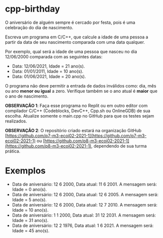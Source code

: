 # cpp-birthday

O aniversário de alguém sempre é cercado por festa, pois é uma celebração do dia de nascimento.

Escreva um programa em C/C++, que calcule a idade de uma pessoa a partir da data de seu nascimento comparada com uma data qualquer. 

Por exemplo, qual será a idade de uma pessoa que nasceu no dia 12/06/2000 comparada com as seguintes datas:

* Data: 12/06/2021, Idade = 21 ano(s).
* Data: 01/01/2011, Idade = 10 ano(s).
* Data: 01/06/2021, Idade = 20 ano(s).

O programa não deve permitir a entrada de dados inválidos como: dia, mês ou ano **menor ou igual** a zero. Verifique também se o ano atual é **maior** que o ano de nascimento.

**OBSERVAÇÃO 1**: Faça esse programa no Replit ou em outro editor com compilador C/C++ (Codeblocks, DevC++, Cpp.sh ou OnlineGDB) de sua escolha. Atualize somente o main.cpp no GitHub para que os testes sejam realizados.

**OBSERVAÇÃO 2**: O repositório criado estará na organização GitHub [https://github.com/p7-m3-ecoi02-2021-1](https://github.com/p7-m3-ecoi02-2021-1) ou [https://github.com/p8-m3-ecoi02-2021-1](https://github.com/p8-m3-ecoi02-2021-1), dependendo de sua turma prática.

# Exemplos

* Data de aniversário: 12 6 2000, Data atual: 11 6 2001. A mensagem será: Idade = 0 ano(s).
* Data de aniversário: 12 6 2000, Data atual: 12 6 2005. A mensagem será: Idade = 5 ano(s).
* Data de aniversário: 12 6 2000, Data atual: 12 7 2010. A mensagem será: Idade = 10 ano(s).
* Data de aniversário: 1 1 2000, Data atual: 31 12 2031. A mensagem será: Idade = 31 ano(s).
* Data de aniversário: 12 2 1976, Data atual: 1 6 2021. A mensagem será: Idade = 45 ano(s).
